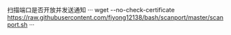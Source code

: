 扫描端口是否开放并发送通知
···
wget --no-check-certificate https://raw.githubusercontent.com/fiyong12138/bash/scanport/master/scanport.sh
···

